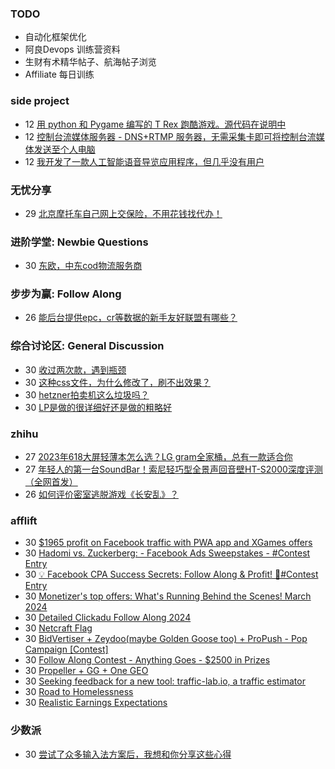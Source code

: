 ### TODO
-  自动化框架优化
-  阿良Devops 训练营资料
-  生财有术精华帖子、航海帖子浏览
-  Affiliate 每日训练

### side project
<!-- sideproject:START -->
-  12 [用 python 和 Pygame 编写的 T Rex 跑酷游戏。源代码在说明中](https://www.youtube.com/watch?v=pZySIXSelCA)
-  12 [控制台流媒体服务器 - DNS+RTMP 服务器，无需采集卡即可将控制台流媒体发送至个人电脑](https://github.com/Aioros/console-streaming-server)
-  12 [我开发了一款人工智能语音导览应用程序，但几乎没有用户](https://www.reddit.com/r/SideProject/comments/18gpp0e/ive_built_an_ai_audio_tour_app_but_have_almost_no/)<!-- sideproject:END -->


### 无忧分享
<!-- ruyo:START -->
-  29 [北京摩托车自己网上交保险，不用花钱找代办！](https://51.ruyo.net/18634.html)<!-- ruyo:END -->

### 进阶学堂: Newbie Questions
<!-- advertcn1:START -->
-  30 [东欧，中东cod物流服务商](https://www.advertcn.com/thread-114518-1-1.html)<!-- advertcn1:END -->

### 步步为赢: Follow Along
<!-- advertcn2:START -->
-  26 [能后台提供epc，cr等数据的新手友好联盟有哪些？](https://www.advertcn.com/thread-114470-1-1.html)<!-- advertcn2:END -->

### 综合讨论区: General Discussion
<!-- advertcn3:START -->
-  30 [收过两次款，遇到瓶颈](https://www.advertcn.com/thread-114521-1-1.html)
-  30 [这种css文件，为什么修改了，刷不出效果？](https://www.advertcn.com/thread-114516-1-1.html)
-  30 [hetzner拍卖机这么垃圾吗？](https://www.advertcn.com/thread-114514-1-1.html)
-  30 [LP是做的很详细好还是做的粗略好](https://www.advertcn.com/thread-114512-1-1.html)<!-- advertcn3:END -->


### zhihu
<!-- zhihu:START -->
-  27 [2023年618大屏轻薄本怎么选？LG gram全家桶，总有一款适合你](http://zhuanlan.zhihu.com/p/632641888?utm_campaign=rss&utm_medium=rss&utm_source=rss&utm_content=title)
-  27 [年轻人的第一台SoundBar！索尼轻巧型全景声回音壁HT-S2000深度评测（全网首发）](http://zhuanlan.zhihu.com/p/630990296?utm_campaign=rss&utm_medium=rss&utm_source=rss&utm_content=title)
-  26 [如何评价密室逃脱游戏《长安乱》？](http://www.zhihu.com/question/563950552/answer/3045961312?utm_campaign=rss&utm_medium=rss&utm_source=rss&utm_content=title)<!-- zhihu:END -->

### afflift
<!-- afflift:START -->
-  30 [$1965 profit on Facebook traffic with PWA app and XGames offers](https://afflift.com/f/threads/1965-profit-on-facebook-traffic-with-pwa-app-and-xgames-offers.12724/)
-  30 [Hadomi vs. Zuckerberg: - Facebook Ads Sweepstakes - #Contest Entry](https://afflift.com/f/threads/hadomi-vs-zuckerberg-facebook-ads-sweepstakes-contest-entry.12846/)
-  30 [💡 Facebook CPA Success Secrets: Follow Along &amp; Profit! 💸#Contest Entry](https://afflift.com/f/threads/%F0%9F%92%A1-facebook-cpa-success-secrets-follow-along-profit-%F0%9F%92%B8-contest-entry.12886/)
-  30 [Monetizer&#39;s top offers: What&#39;s Running Behind the Scenes! March 2024](https://afflift.com/f/threads/monetizers-top-offers-whats-running-behind-the-scenes-march-2024.12873/)
-  30 [Detailed Clickadu Follow Along 2024](https://afflift.com/f/threads/detailed-clickadu-follow-along-2024.12883/)
-  30 [Netcraft Flag](https://afflift.com/f/threads/netcraft-flag.12885/)
-  30 [BidVertiser + Zeydoo&lpar;maybe Golden Goose too&rpar; + ProPush - Pop Campaign [Contest]](https://afflift.com/f/threads/bidvertiser-zeydoo-maybe-golden-goose-too-propush-pop-campaign-contest.12895/)
-  30 [Follow Along Contest - Anything Goes - $2500 in Prizes](https://afflift.com/f/threads/follow-along-contest-anything-goes-2500-in-prizes.12808/)
-  30 [Propeller + GG + One GEO](https://afflift.com/f/threads/propeller-gg-one-geo.12860/)
-  30 [Seeking feedback for a new tool: traffic-lab.io, a traffic estimator](https://afflift.com/f/threads/seeking-feedback-for-a-new-tool-traffic-lab-io-a-traffic-estimator.12301/)
-  30 [Road to Homelessness](https://afflift.com/f/threads/road-to-homelessness.12858/)
-  30 [Realistic Earnings Expectations](https://afflift.com/f/threads/realistic-earnings-expectations.12894/)<!-- afflift:END -->

### 少数派
<!-- sspai:START -->
-  30 [尝试了众多输入法方案后，我想和你分享这些心得](https://sspai.com/post/86791)<!-- sspai:END -->
